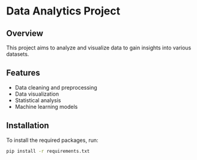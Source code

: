 # Data Analytics Project

## Overview
This project aims to analyze and visualize data to gain insights into various datasets.

## Features
- Data cleaning and preprocessing
- Data visualization
- Statistical analysis
- Machine learning models

## Installation
To install the required packages, run:

```bash
pip install -r requirements.txt
